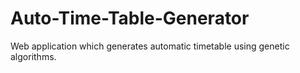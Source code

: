 # Auto-Time-Table-Generator
Web application which generates automatic timetable using genetic algorithms.
